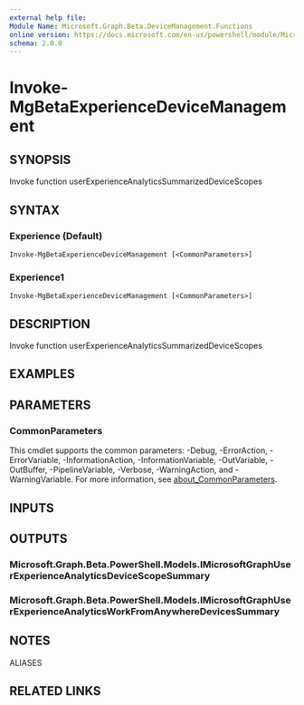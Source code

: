```yaml
---
external help file:
Module Name: Microsoft.Graph.Beta.DeviceManagement.Functions
online version: https://docs.microsoft.com/en-us/powershell/module/Microsoft.Graph.devicemanagement.functions/invoke-mgexperiencedevicemanagement
schema: 2.0.0
---
```


# Invoke-MgBetaExperienceDeviceManagement

## SYNOPSIS
Invoke function userExperienceAnalyticsSummarizedDeviceScopes

## SYNTAX

### Experience (Default)
```
Invoke-MgBetaExperienceDeviceManagement [<CommonParameters>]
```

### Experience1
```
Invoke-MgBetaExperienceDeviceManagement [<CommonParameters>]
```

## DESCRIPTION
Invoke function userExperienceAnalyticsSummarizedDeviceScopes

## EXAMPLES

## PARAMETERS

### CommonParameters
This cmdlet supports the common parameters: -Debug, -ErrorAction, -ErrorVariable, -InformationAction, -InformationVariable, -OutVariable, -OutBuffer, -PipelineVariable, -Verbose, -WarningAction, and -WarningVariable. For more information, see [about_CommonParameters](http://go.microsoft.com/fwlink/?LinkID=113216).

## INPUTS

## OUTPUTS

### Microsoft.Graph.Beta.PowerShell.Models.IMicrosoftGraphUserExperienceAnalyticsDeviceScopeSummary

### Microsoft.Graph.Beta.PowerShell.Models.IMicrosoftGraphUserExperienceAnalyticsWorkFromAnywhereDevicesSummary

## NOTES

ALIASES

## RELATED LINKS

